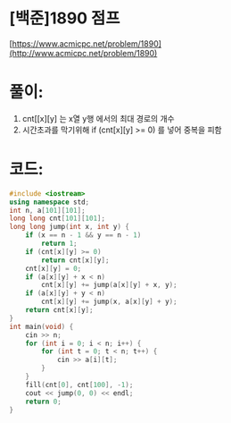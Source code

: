 # [백준]1890 점프


[https://www.acmicpc.net/problem/1890](http://www.acmicpc.net/problem/1890)

# **풀이:**
1. cnt[\[x][y] 는 x열 y행 에서의 최대 경로의 개수
2. 시간초과를 막기위해 if (cnt\[x][y] >= 0) 를 넣어 중복을 피함


# **코드:**

```c++
#include <iostream>
using namespace std;
int n, a[101][101];
long long cnt[101][101];
long long jump(int x, int y) {
	if (x == n - 1 && y == n - 1)
		return 1;
	if (cnt[x][y] >= 0)
		return cnt[x][y];
	cnt[x][y] = 0;
	if (a[x][y] + x < n)
		cnt[x][y] += jump(a[x][y] + x, y);
	if (a[x][y] + y < n)
		cnt[x][y] += jump(x, a[x][y] + y);
	return cnt[x][y];
}
int main(void) {
	cin >> n;
	for (int i = 0; i < n; i++) {
		for (int t = 0; t < n; t++) {
			cin >> a[i][t];
		}
	}
	fill(cnt[0], cnt[100], -1);
	cout << jump(0, 0) << endl;
	return 0;
}
```



